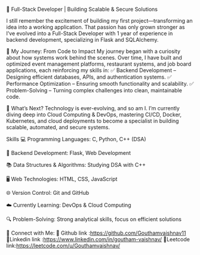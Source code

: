 🚀 Full-Stack Developer | Building Scalable & Secure Solutions

I still remember the excitement of building my first project—transforming an idea into a working application. That passion has only grown stronger as I’ve evolved into a Full-Stack Developer with 1 year of experience in backend development, specializing in Flask and SQLAlchemy.

🔹 My Journey: From Code to Impact
My journey began with a curiosity about how systems work behind the scenes. Over time, I have built and optimized event management platforms, restaurant systems, and job board applications, each reinforcing my skills in:
✅ Backend Development – Designing efficient databases, APIs, and authentication systems.
✅ Performance Optimization – Ensuring smooth functionality and scalability.
✅ Problem-Solving – Turning complex challenges into clean, maintainable code.

🔹 What’s Next?
Technology is ever-evolving, and so am I. I’m currently diving deep into Cloud Computing & DevOps, mastering CI/CD, Docker, Kubernetes, and cloud deployments to become a specialist in building scalable, automated, and secure systems.

Skills
💻 Programming Languages: C, Python, C++ (DSA)

🔧 Backend Development: Flask, Web Development

📚 Data Structures & Algorithms: Studying DSA with C++

🖥️ Web Technologies: HTML, CSS, JavaScript

🌐 Version Control: Git and GitHub

☁️ Currently Learning: DevOps & Cloud Computing 

🔍 Problem-Solving: Strong analytical skills, focus on efficient solutions

🔗 Connect with Me:
🔹 Github link :https://github.com/Gouthamvaishnav11
🔹Linkedin link :https://www.linkedin.com/in/goutham-vaishnav/
🔹Leetcode link:https://leetcode.com/u/Gouthamvaishnav/
